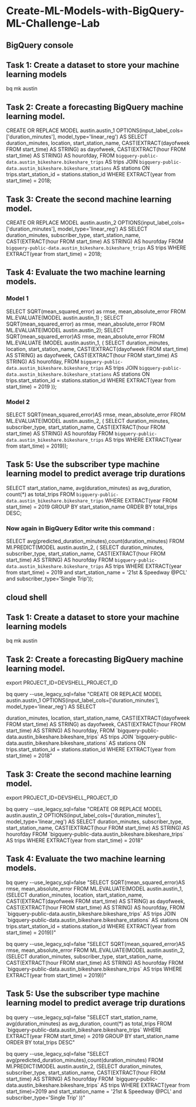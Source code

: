 # Create-ML-Models-with-BigQuery-ML-Challenge-Lab

## BigQuery  console 

## Task 1: Create a dataset to store your machine learning models

bq mk austin

## Task 2: Create a forecasting BigQuery machine learning model.

CREATE OR REPLACE MODEL
austin.austin_1
OPTIONS(input_label_cols=['duration_minutes'], model_type='linear_reg')
AS SELECT
duration_minutes,
location,
start_station_name,
CAST(EXTRACT(dayofweek FROM start_time) AS STRING) as dayofweek,
CAST(EXTRACT(hour FROM start_time) AS STRING) AS hourofday,
FROM
`bigquery-public-data.austin_bikeshare.bikeshare_trips` AS trips
JOIN
`bigquery-public-data.austin_bikeshare.bikeshare_stations` AS stations
ON
trips.start_station_id = stations.station_id
WHERE
EXTRACT(year from start_time) = 2018;

## Task 3: Create the second machine learning model.

CREATE OR REPLACE MODEL
austin.austin_2
OPTIONS(input_label_cols=['duration_minutes'], model_type='linear_reg')
AS SELECT
duration_minutes,
subscriber_type,
start_station_name,
CAST(EXTRACT(hour FROM start_time) AS STRING) AS hourofday
FROM `bigquery-public-data.austin_bikeshare.bikeshare_trips` AS trips
WHERE
EXTRACT(year from start_time) = 2018;

## Task 4: Evaluate the two machine learning models.


### Model 1
SELECT
SQRT(mean_squared_error) as rmse, mean_absolute_error
FROM
ML.EVALUATE(MODEL austin.austin_1) ;
SELECT
SQRT(mean_squared_error) as rmse, mean_absolute_error
FROM
ML.EVALUATE(MODEL austin.austin_2);
SELECT
SQRT(mean_squared_error)AS rmse, mean_absolute_error
FROM
ML.EVALUATE (MODEL austin.austin_1, (
SELECT
duration_minutes, location, start_station_name,
CAST(EXTRACT(dayofweek FROM start_time) AS STRING) as dayofweek,
CAST(EXTRACT(hour FROM start_time) AS STRING) AS hourofday,
FROM
`bigquery-public-data.austin_bikeshare.bikeshare_trips` AS trips
JOIN
`bigquery-public-data.austin_bikeshare.bikeshare_stations` AS stations
ON
trips.start_station_id = stations.station_id
WHERE
EXTRACT(year from start_time) = 2019
));

### Model 2

SELECT
SQRT(mean_squared_error)AS rmse, mean_absolute_error
FROM
ML.EVALUATE(MODEL austin.austin_2, (
SELECT
duration_minutes, subscriber_type, start_station_name,
CAST(EXTRACT(hour FROM start_time) AS STRING) AS hourofday
FROM
`bigquery-public-data.austin_bikeshare.bikeshare_trips` AS trips
WHERE
EXTRACT(year from start_time) = 2019));



## Task 5: Use the subscriber type machine learning model to predict average trip durations

SELECT start_station_name, avg(duration_minutes) as avg_duration, count(*) as total_trips
FROM
`bigquery-public-data.austin_bikeshare.bikeshare_trips`
WHERE
EXTRACT(year FROM start_time) = 2019
GROUP BY start_station_name
ORDER BY total_trips DESC;



### Now again in BigQuery Editor write this command :

SELECT
avg(predicted_duration_minutes),count(duration_minutes)
FROM
Ml.PREDICT(MODEL austin.austin_2, (
SELECT
duration_minutes,
subscriber_type,
start_station_name,
CAST(EXTRACT(hour FROM start_time) AS STRING) AS hourofday
FROM
`bigquery-public-data.austin_bikeshare.bikeshare_trips` AS trips
WHERE
EXTRACT(year from start_time) = 2019
and start_station_name = '21st & Speedway @PCL'
and subscriber_type='Single Trip'));



## cloud shell

## Task 1: Create a dataset to store your machine learning models
bq mk austin

## Task 2: Create a forecasting BigQuery machine learning model.


export PROJECT_ID=DEVSHELL_PROJECT_ID

bq query --use_legacy_sql=false "CREATE OR REPLACE MODEL austin.austin_1 OPTIONS(input_label_cols=['duration_minutes'], model_type='linear_reg') AS SELECT

duration_minutes, location, start_station_name, CAST(EXTRACT(dayofweek FROM start_time) AS STRING) as dayofweek, CAST(EXTRACT(hour FROM start_time) AS STRING) AS hourofday, FROM \`bigquery-public-data.austin_bikeshare.bikeshare_trips\` AS trips JOIN \`bigquery-public-data.austin_bikeshare.bikeshare_stations\` AS stations ON trips.start_station_id = stations.station_id WHERE EXTRACT(year from start_time) = 2018"



## Task 3: Create the second machine learning model.


export PROJECT_ID=DEVSHELL_PROJECT_ID

bq query --use_legacy_sql=false "CREATE OR REPLACE MODEL austin.austin_2 OPTIONS(input_label_cols=['duration_minutes'], model_type='linear_reg') AS SELECT duration_minutes, subscriber_type, start_station_name, CAST(EXTRACT(hour FROM start_time) AS STRING) AS hourofday FROM \`bigquery-public-data.austin_bikeshare.bikeshare_trips\` AS trips WHERE EXTRACT(year from start_time) = 2018"



## Task 4: Evaluate the two machine learning models.


bq query --use_legacy_sql=false "SELECT SQRT(mean_squared_error)AS rmse, mean_absolute_error FROM ML.EVALUATE(MODEL austin.austin_1, (SELECT duration_minutes, location, start_station_name, CAST(EXTRACT(dayofweek FROM start_time) AS STRING) as dayofweek, CAST(EXTRACT(hour FROM start_time) AS STRING) AS hourofday, FROM \`bigquery-public-data.austin_bikeshare.bikeshare_trips\` AS trips JOIN \`bigquery-public-data.austin_bikeshare.bikeshare_stations\` AS stations ON trips.start_station_id = stations.station_id WHERE EXTRACT(year from start_time) = 2019))"

bq query --use_legacy_sql=false "SELECT SQRT(mean_squared_error)AS rmse, mean_absolute_error FROM ML.EVALUATE(MODEL austin.austin_2, (SELECT duration_minutes, subscriber_type, start_station_name, CAST(EXTRACT(hour FROM start_time) AS STRING) AS hourofday FROM \`bigquery-public-data.austin_bikeshare.bikeshare_trips\` AS trips WHERE EXTRACT(year from start_time) = 2019))"





## Task 5: Use the subscriber type machine learning model to predict average trip durations


bq query --use_legacy_sql=false "SELECT start_station_name, avg(duration_minutes) as avg_duration, count(*) as total_trips FROM \`bigquery-public-data.austin_bikeshare.bikeshare_trips\` WHERE EXTRACT(year FROM start_time) = 2019 GROUP BY start_station_name ORDER BY total_trips DESC"


bq query --use_legacy_sql=false "SELECT avg(predicted_duration_minutes),count(duration_minutes) FROM Ml.PREDICT(MODEL austin.austin_2, (SELECT duration_minutes, subscriber_type, start_station_name, CAST(EXTRACT(hour FROM start_time) AS STRING) AS hourofday FROM \`bigquery-public-data.austin_bikeshare.bikeshare_trips\` AS trips WHERE EXTRACT(year from start_time)=2019 and start_station_name = '21st & Speedway @PCL' and subscriber_type='Single Trip' ))"
